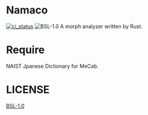 # Namaco
[![ci_status](https://circleci.com/gh/namachan10777/namaco/tree/master.svg?style=shield&circle-token=d3af56239dfb721f37a0feb7e522219d2d907013)](https://circleci.com/gh/namachan10777/namaco)
![BSL-1.0](https://img.shields.io/badge/License-BSL%201.0-blue.svg)
A morph analyzer written by Rust.

# Require
NAIST Jpanese Dictionary for MeCab.

# LICENSE
[BSL-1.0](https://opensource.org/licenses/BSL-1.0)
